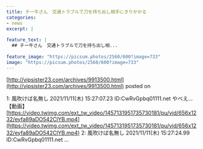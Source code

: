 ```yaml
---
title: チー牛さん　交通トラブルで刀を持ち出し相手にきりかかる
categories:
- news
excerpt: |
  
feature_text: |
  ## チー牛さん　交通トラブルで刀を持ち出し相...
  
feature_image: "https://picsum.photos/2560/600?image=733"
image: "https://picsum.photos/2560/600?image=733"
---
```


[http://vipsister23.com/archives/9913500.html](http://vipsister23.com/archives/9913500.html)
posted on 

<!--more-->

1: 風吹けば名無し 2021/11/11(木) 15:27:07.23 ID:CwRvGpbq01111.net やべえ... 【動画】 [https://video.twimg.com/ext_tw_video/1457131951735730181/pu/vid/656x1232/eyfa89aDO542ClYB.mp4](https://video.twimg.com/ext_tw_video/1457131951735730181/pu/vid/656x1232/eyfa89aDO542ClYB.mp4) 2: 風吹けば名無し 2021/11/11(木) 15:27:24.99 ID:CwRvGpbq01111.net ...
